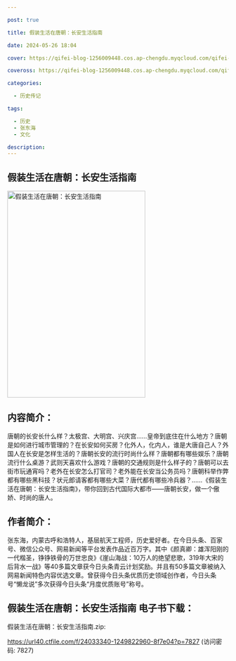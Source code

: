 ```yaml
---

post: true

title: 假装生活在唐朝：长安生活指南

date: 2024-05-26 18:04

cover: https://qifei-blog-1256009448.cos.ap-chengdu.myqcloud.com/qifei-blog/6637230b0ea9cb14037235df.jpg

coveross: https://qifei-blog-1256009448.cos.ap-chengdu.myqcloud.com/qifei-blog/6637230b0ea9cb14037235df.jpg

categories:

  - 历史传记

tags:

  - 历史
  - 张东海
  - 文化

description:
---
```


##  假装生活在唐朝：长安生活指南

<img alt="假装生活在唐朝：长安生活指南 " class="aligncenter loading" data-was-processed="true" decoding="async" fetchpriority="high" height="471" src="https://qifei-blog-1256009448.cos.ap-chengdu.myqcloud.com/qifei-blog/6637230b0ea9cb14037235df.jpg " style="cursor: zoom-in;" width="314"/>

## 内容简介：

唐朝的长安长什么样？太极宫、大明宫、兴庆宫……皇帝到底住在什么地方？唐朝是如何进行城市管理的？在长安如何买房？化外人，化内人，谁是大唐自己人？外国人在长安是怎样生活的？唐朝长安的流行时尚什么样？唐朝都有哪些娱乐？唐朝流行什么桌游？武则天喜欢什么游戏？唐朝的交通规则是什么样子的？唐朝可以去街市玩通宵吗？老外在长安怎么打官司？老外能在长安当公务员吗？唐朝科举作弊都有哪些黑科技？状元郎请客都有哪些大菜？唐代都有哪些冷兵器？……《假装生活在唐朝：长安生活指南》，带你回到古代国际大都市——唐朝长安，做一个傲娇、时尚的唐人。

## 作者简介：

张东海，内蒙古呼和浩特人，基层航天工程师，历史爱好者。在今日头条、百家号、微信公众号、网易新闻等平台发表作品近百万字。其中《颜真卿：雄浑阳刚的一代楷圣，铮铮铁骨的万世忠良》《崖山海战：10万人的绝望悲歌，319年大宋的后背水一战》等40多篇文章获今日头条青云计划奖励。并且有50多篇文章被纳入网易新闻特色内容优选文章。曾获得今日头条优质历史领域创作者，今日头条号“懒龙说”多次获得今日头条“月度优质账号”称号。

## 假装生活在唐朝：长安生活指南 电子书下载：
假装生活在唐朝：长安生活指南.zip: 

https://url40.ctfile.com/f/24033340-1249822960-8f7e04?p=7827 (访问密码: 7827)

